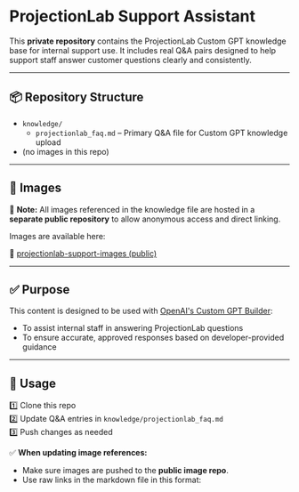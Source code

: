 # ProjectionLab Support Assistant

This **private repository** contains the ProjectionLab Custom GPT knowledge base for internal support use. It includes real Q&A pairs designed to help support staff answer customer questions clearly and consistently.

---

## 📦 Repository Structure

- `knowledge/`
  - `projectionlab_faq.md` – Primary Q&A file for Custom GPT knowledge upload
- (no images in this repo)

---

## 📸 Images

📌 **Note:** All images referenced in the knowledge file are hosted in a **separate public repository** to allow anonymous access and direct linking.

Images are available here:

🔗 [projectionlab-support-images (public)](https://github.com/ssansompl/projectionlab-support-images)

---

## ✅ Purpose

This content is designed to be used with [OpenAI's Custom GPT Builder](https://platform.openai.com/docs/guides/gpt-builder):

- To assist internal staff in answering ProjectionLab questions
- To ensure accurate, approved responses based on developer-provided guidance

---

## 🚀 Usage

1️⃣ Clone this repo  
2️⃣ Update Q&A entries in `knowledge/projectionlab_faq.md`  
3️⃣ Push changes as needed  

✅ **When updating image references:**  
- Make sure images are pushed to the **public image repo**.  
- Use raw links in the markdown file in this format:

